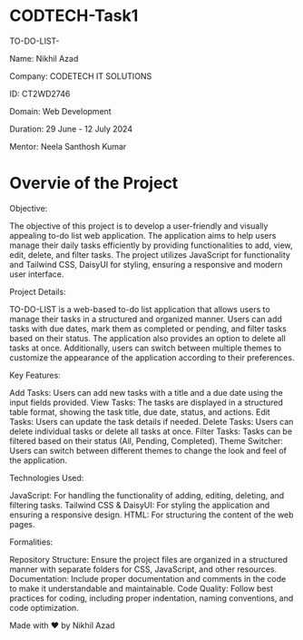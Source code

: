 # CODTECH-Task1

TO-DO-LIST-

Name: Nikhil Azad

Company: CODETECH IT SOLUTIONS

ID: CT2WD2746

Domain: Web Development

Duration: 29 June - 12 July 2024

Mentor: Neela Santhosh Kumar

# Overvie of the Project
    
Objective:

The objective of this project is to develop a user-friendly and visually appealing to-do list web application. The application aims to help users manage their daily tasks efficiently by providing functionalities to add, view, edit, delete, and filter tasks. The project utilizes JavaScript for functionality and Tailwind CSS, DaisyUI for styling, ensuring a responsive and modern user interface.

Project Details:

TO-DO-LIST is a web-based to-do list application that allows users to manage their tasks in a structured and organized manner. Users can add tasks with due dates, mark them as completed or pending, and filter tasks based on their status. The application also provides an option to delete all tasks at once. Additionally, users can switch between multiple themes to customize the appearance of the application according to their preferences.

Key Features:

Add Tasks: Users can add new tasks with a title and a due date using the input fields provided.
View Tasks: The tasks are displayed in a structured table format, showing the task title, due date, status, and actions.
Edit Tasks: Users can update the task details if needed.
Delete Tasks: Users can delete individual tasks or delete all tasks at once.
Filter Tasks: Tasks can be filtered based on their status (All, Pending, Completed).
Theme Switcher: Users can switch between different themes to change the look and feel of the application.

Technologies Used:

JavaScript: For handling the functionality of adding, editing, deleting, and filtering tasks.
Tailwind CSS & DaisyUI: For styling the application and ensuring a responsive design.
HTML: For structuring the content of the web pages.

Formalities:

Repository Structure: Ensure the project files are organized in a structured manner with separate folders for CSS, JavaScript, and other resources.
Documentation: Include proper documentation and comments in the code to make it understandable and maintainable.
Code Quality: Follow best practices for coding, including proper indentation, naming conventions, and code optimization.

Made with ❤️ by Nikhil Azad

